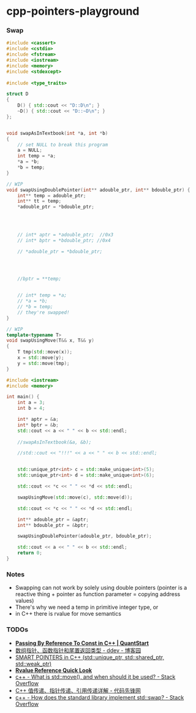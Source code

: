 cpp-pointers-playground
=======================
### Swap
```cpp
#include <cassert>
#include <cstdio>
#include <fstream>
#include <iostream>
#include <memory>
#include <stdexcept>
 
#include <type_traits>

struct D 
{
    D() { std::cout << "D::D\n"; }
    ~D() { std::cout << "D::~D\n"; }
};


void swapAsInTextbook(int *a, int *b)
{
    // set NULL to break this program
    a = NULL;
    int temp = *a;
    *a = *b;
    *b = temp;
}

// WIP
void swapUsingDoublePointer(int** adouble_ptr, int** bdouble_ptr) {
    int** temp = adouble_ptr;
    int** tt = temp;
    *adouble_ptr = *bdouble_ptr;


  
    
    // int* aptr = *adouble_ptr;  //0x3
    // int* bptr = *bdouble_ptr; //0x4

    // *adouble_ptr = *bdouble_ptr;




    //bptr = **temp;
    

    // int* temp = *a;
    // *a = *b;
    // *b = temp;
    // they're swapped!
}

// WIP
template<typename T>
void swapUsingMove(T&& x, T&& y)
{    
    T tmp(std::move(x)); 
    x = std::move(y); 
    y = std::move(tmp);
}

#include <iostream>
#include <memory>

int main() {
    int a = 3;
    int b = 4;

    int* aptr = &a;
    int* bptr = &b;
    std::cout << a << " " << b << std::endl;
    
    //swapAsInTextbook(&a, &b);

    //std::cout << "!!!" << a << " " << b << std::endl;


    std::unique_ptr<int> c = std::make_unique<int>(5);
    std::unique_ptr<int> d = std::make_unique<int>(6);

    std::cout << *c << " " << *d << std::endl;

    swapUsingMove(std::move(c), std::move(d));

    std::cout << *c << " " << *d << std::endl;

    int** adouble_ptr = &aptr;
    int** bdouble_ptr = &bptr;

    swapUsingDoublePointer(adouble_ptr, bdouble_ptr);

    std::cout << a << " " << b << std::endl;
    return 0;
}
```

### Notes
- Swapping can not work by solely using double pointers (pointer is a reactive thing + pointer as function parameter = copying address values)
 - There's why we need a temp in primitive integer type, or
 - in C++ there is rvalue for move semantics

### TODOs
- [**Passing By Reference To Const in C++ | QuantStart**](https://www.quantstart.com/articles/Passing-By-Reference-To-Const-in-C/)
- [数组指针、函数指针和尾置返回类型 - ddev - 博客园](https://www.cnblogs.com/the-capricornus/p/6066379.html)
- [SMART POINTERS in C++ (std::unique_ptr, std::shared_ptr, std::weak_ptr)](https://www.youtube.com/watch?v=UOB7-B2MfwA)
- [**Rvalue Reference Quick Look**](https://www.open-std.org/jtc1/sc22/wg21/docs/papers/2006/n2027.html#Move_Semantics)
- [c++ - What is std::move(), and when should it be used? - Stack Overflow](https://stackoverflow.com/questions/3413470/what-is-stdmove-and-when-should-it-be-used?rq=1)
- [C++ 值传递、指针传递、引用传递详解 - 代码先锋网](https://www.codeleading.com/article/39855142194/#google_vignette)
- [c++ - How does the standard library implement std::swap? - Stack Overflow](https://stackoverflow.com/questions/25286544/how-does-the-standard-library-implement-stdswap)
